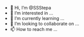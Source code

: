 - 👋 Hi, I’m @SSStepa
- 👀 I’m interested in ...
- 🌱 I’m currently learning ...
- 💞️ I’m looking to collaborate on ...
- 📫 How to reach me ...

<!---
SSStepa/SSStepa is a ✨ special ✨ repository because its `README.md` (this file) appears on your GitHub profile.
You can click the Preview link to take a look at your changes.
--->
